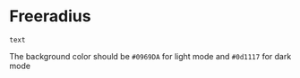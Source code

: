 # Freeradius

<code style="color : name_color">text</code>

The background color should be `#0969DA` for light mode and `#0d1117` for dark mode
